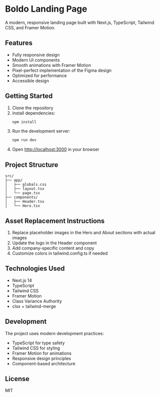 # Boldo Landing Page

A modern, responsive landing page built with Next.js, TypeScript, Tailwind CSS, and Framer Motion.

## Features

- Fully responsive design
- Modern UI components
- Smooth animations with Framer Motion
- Pixel-perfect implementation of the Figma design
- Optimized for performance
- Accessible design

## Getting Started

1. Clone the repository
2. Install dependencies:
   ```bash
   npm install
   ```
3. Run the development server:
   ```bash
   npm run dev
   ```
4. Open [http://localhost:3000](http://localhost:3000) in your browser

## Project Structure

```
src/
├── app/
│   ├── globals.css
│   ├── layout.tsx
│   └── page.tsx
├── components/
│   ├── Header.tsx
│   └── Hero.tsx
```

## Asset Replacement Instructions

1. Replace placeholder images in the Hero and About sections with actual images
2. Update the logo in the Header component
3. Add company-specific content and copy
4. Customize colors in tailwind.config.ts if needed

## Technologies Used

- Next.js 14
- TypeScript
- Tailwind CSS
- Framer Motion
- Class Variance Authority
- clsx + tailwind-merge

## Development

The project uses modern development practices:
- TypeScript for type safety
- Tailwind CSS for styling
- Framer Motion for animations
- Responsive design principles
- Component-based architecture

## License

MIT
